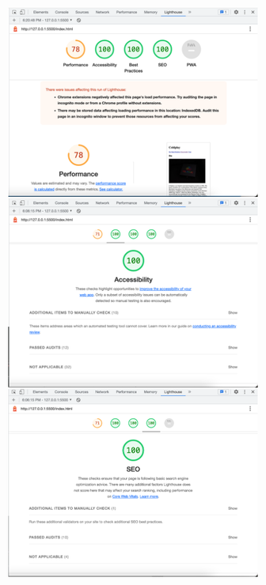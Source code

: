![Lighthouse Report General Stats](images/General_Report.png)
![Accessibility Section of Report](images/Accessibility_Report.png)
![SEO Section of Report](images/SEO_Report.png)

